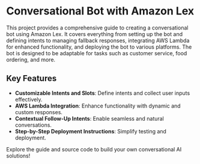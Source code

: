 # Conversational Bot with Amazon Lex

This project provides a comprehensive guide to creating a conversational bot using Amazon Lex. It covers everything from setting up the bot and defining intents to managing fallback responses, integrating AWS Lambda for enhanced functionality, and deploying the bot to various platforms. The bot is designed to be adaptable for tasks such as customer service, food ordering, and more.

## Key Features
- **Customizable Intents and Slots**: Define intents and collect user inputs effectively.
- **AWS Lambda Integration**: Enhance functionality with dynamic and custom responses.
- **Contextual Follow-Up Intents**: Enable seamless and natural conversations.
- **Step-by-Step Deployment Instructions**: Simplify testing and deployment.

Explore the guide and source code to build your own conversational AI solutions!

